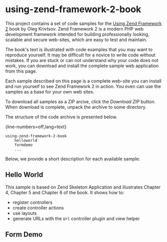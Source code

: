 using-zend-framework-2-book
===========================

This project contains a set of code samples for the [Using Zend Framework 2](https://leanpub.com/using-zend-framework-2)
book by Oleg Krivtsov. Zend Framework 2 is a modern PHP web development framework intended for
building professionally looking, scalable and secure web-sites, which are 
easy to test and maintain.

The book's text is illustrated with code examples that you may want to
reproduce yourself. It may be difficult for a novice to write code without 
mistakes. If you are stuck or can not understand why your code does not work, 
you can download and install the complete sample web application from this page. 

Each sample described on this page is a complete web-site you can install and 
run yourself to see Zend Framework 2 in action. You even can use the samples as 
a base for your own web sites.

To download all samples as a ZIP arcive, click the *Download ZIP* button. 
When download is complete, unpack the archive to some directory.

The structure of the code archive is presented below. 

{line-numbers=off,lang=text}
~~~
using-zend-framework-2-book
	helloworld
	formdemo
	...
~~~

Below, we provide a short description for each available sample:

## Hello World

This sample is based on Zend Skeleton Application and illustrates Chapter 4, 
Chapter 5 and Chapter 6 of the book. It shows how to:

 * register controllers
 * create controller actions
 * use layouts
 * generate URLs with the `Url` controller plugin and view helper
 

## Form Demo

